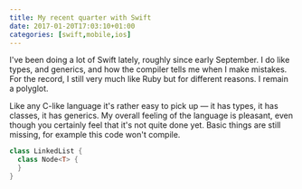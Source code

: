 ```yaml
---
title: My recent quarter with Swift
date: 2017-01-20T17:03:10+01:00
categories: [swift,mobile,ios]
---
```


I've been doing a lot of Swift lately, roughly since early September. I do like
types, and generics, and how the compiler tells me when I make mistakes. For the
record, I still very much like Ruby but for different reasons. I remain a
polyglot.

Like any C-like language it's rather easy to pick up — it has types, it has
classes, it has generics. My overall feeling of the language is pleasant, even
though you certainly feel that it's not quite done yet. Basic things are still
missing, for example this code won't compile.

``` swift
class LinkedList {
  class Node<T> {
  }
}
```
